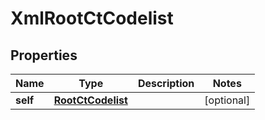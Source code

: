 

# XmlRootCtCodelist

## Properties

Name | Type | Description | Notes
------------ | ------------- | ------------- | -------------
**self** | [**RootCtCodelist**](RootCtCodelist.md) |  |  [optional]




